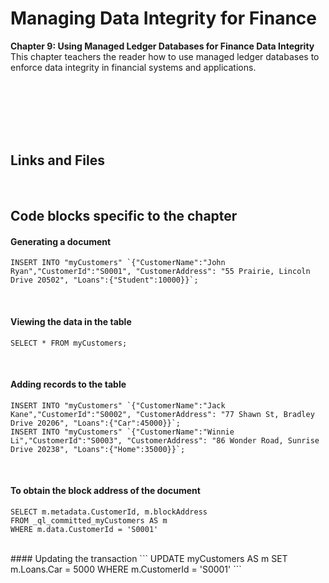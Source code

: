 # Managing Data Integrity for Finance

**Chapter 9: Using Managed Ledger Databases for Finance Data Integrity** <br />
This chapter teachers the reader how to use managed ledger databases to enforce data integrity in financial systems and applications.

<br />
<br />
<br />
<br />
<br />

## Links and Files
<br />

## Code blocks specific to the chapter
#### Generating a document
```
INSERT INTO "myCustomers" `{"CustomerName":"John Ryan","CustomerId":"S0001", "CustomerAddress": "55 Prairie, Lincoln Drive 20502", "Loans":{"Student":10000}}`;
```

<br />

#### Viewing the data in the table
```
SELECT * FROM myCustomers;
```
<br />

#### Adding records to the table
```
INSERT INTO "myCustomers" `{"CustomerName":"Jack Kane","CustomerId":"S0002", "CustomerAddress": "77 Shawn St, Bradley Drive 20206", "Loans":{"Car":45000}}`;
INSERT INTO "myCustomers" `{"CustomerName":"Winnie Li","CustomerId":"S0003", "CustomerAddress": "86 Wonder Road, Sunrise Drive 20238", "Loans":{"Home":35000}}`;
```

<br />

#### To obtain the block address of the document
```
SELECT m.metadata.CustomerId, m.blockAddress
FROM _ql_committed_myCustomers AS m
WHERE m.data.CustomerId = 'S0001'
```

<br />
#### Updating the transaction
```
UPDATE myCustomers AS m
SET m.Loans.Car = 5000
WHERE m.CustomerId = 'S0001'
```
